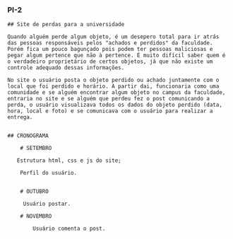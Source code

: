 ### PI-2


	
	## Site de perdas para a universidade 
	
	Quando alguém perde algum objeto, é um desepero total para ir atrás das pessoas responsáveis pelos "achados e perdidos" da faculdade. Porém fica um pouco bagunçado pois podem ter pessoas maliciosas e pegar algum pertence que não à pertence. É muito difícil saber quem é o verdadeiro proprietário de certos objetos, já que não existe um controle adequado dessas informações.
	
	No site o usuário posta o objeto perdido ou achado juntamente com o local que foi perdido e horário. A partir dai, funcionaria como uma comunidade e se alguém encontrar algum objeto no campus da faculdade, entraria no site e se alguém que perdeu fez o post comunicando a perda, o usuário visualizava todos os dados do objeto perdido (data, hora, local e foto) e se comunicava com o usuário para realizar a entrega.


	## CRONOGRAMA
	
		# SETEMBRO
		
       Estrutura html, css e js do site;

        Perfil do usuário.
		
		
		# OUTUBRO
		
	     Usuário postar.

		# NOVEMBRO
		
	    	Usuário comenta o post.
